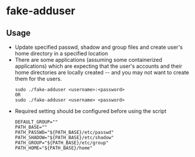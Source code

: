 # fake-adduser
## Usage
* Update specified passwd, shadow and group files and create user's home directory in a specified location
* There are some applications (assuming some containerized applications) which are expecting that the user's accounts and their home directories are locally created -- and you may not want to create them for the users.
  ```
  sudo ./fake-adduser <username>:<password>
  OR
  sudo ./fake-adduser <username> <password>
  ```
* Required setting should be configured before using the script
  ```
  DEFAULT_GROUP=""
  PATH_BASE=""
  PATH_PASSWD="${PATH_BASE}/etc/passwd"
  PATH_SHADOW="${PATH_BASE}/etc/shadow"
  PATH_GROUP="${PATH_BASE}/etc/group"
  PATH_HOME="${PATH_BASE}/home"
  ```

